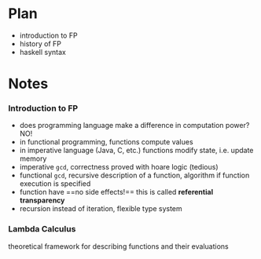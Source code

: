 
# Plan
- introduction to FP
- history of FP
- haskell syntax

# Notes

### Introduction to FP
- does programming language make a difference in computation power? NO!
- in functional programming, functions compute values
- in imperative language (Java, C, etc.) functions modify state, i.e. update memory
- imperative `gcd`, correctness proved with hoare logic (tedious)
- functional `gcd`, recursive description of a function, algorithm if function execution is specified
- function have ==no side effects!== this is called **referential transparency**
- recursion instead of iteration, flexible type system


### Lambda Calculus
theoretical framework for describing functions and their evaluations

